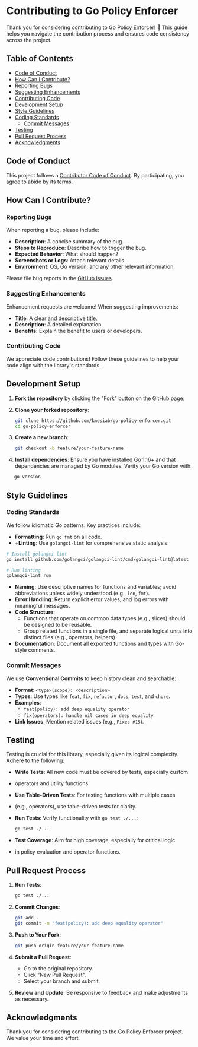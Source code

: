 # Contributing to Go Policy Enforcer

Thank you for considering contributing to Go Policy Enforcer! 🎉 This
guide helps you navigate the contribution process and ensures code consistency
across the project.

## Table of Contents

- [Code of Conduct](#code-of-conduct)
- [How Can I Contribute?](#how-can-i-contribute)
- [Reporting Bugs](#reporting-bugs)
- [Suggesting Enhancements](#suggesting-enhancements)
- [Contributing Code](#contributing-code)
- [Development Setup](#development-setup)
- [Style Guidelines](#style-guidelines)
- [Coding Standards](#coding-standards)
  - [Commit Messages](#commit-messages)
- [Testing](#testing)
- [Pull Request Process](#pull-request-process)
- [Acknowledgments](#acknowledgments)

## Code of Conduct

This project follows a [Contributor Code of Conduct](CODE_OF_CONDUCT.md).
By participating, you agree to abide by its terms.

## How Can I Contribute?

### Reporting Bugs

When reporting a bug, please include:

- **Description**: A concise summary of the bug.
- **Steps to Reproduce**: Describe how to trigger the bug.
- **Expected Behavior**: What should happen?
- **Screenshots or Logs**: Attach relevant details.
- **Environment**: OS, Go version, and any other relevant information.

Please file bug reports in the
[GitHub Issues](https://github.com/kmesiab/go-policy-enforcer/issues).

### Suggesting Enhancements

Enhancement requests are welcome! When suggesting improvements:

- **Title**: A clear and descriptive title.
- **Description**: A detailed explanation.
- **Benefits**: Explain the benefit to users or developers.

### Contributing Code

We appreciate code contributions! Follow these guidelines to help your
code align with the library's standards.

## Development Setup

1. **Fork the repository** by clicking the "Fork" button on the GitHub page.
2. **Clone your forked repository**:

   ```sh
   git clone https://github.com/kmesiab/go-policy-enforcer.git
   cd go-policy-enforcer
   ```

3. **Create a new branch**:

   ```sh
   git checkout -b feature/your-feature-name
   ```

4. **Install dependencies**: Ensure you have installed Go 1.16+ and that
   dependencies are managed by Go modules. Verify your Go version with:

```sh
   go version
```

## Style Guidelines

### Coding Standards

We follow idiomatic Go patterns. Key practices include:

- **Formatting**: Run `go fmt` on all code.
- +**Linting**: Use `golangci-lint` for comprehensive static analysis:
  
```sh
# Install golangci-lint
go install github.com/golangci/golangci-lint/cmd/golangci-lint@latest

# Run linting
golangci-lint run
```

- **Naming**: Use descriptive names for functions and variables; avoid
  abbreviations unless widely understood (e.g., `len`, `fmt`).
- **Error Handling**: Return explicit error values, and log errors with
  meaningful messages.
- **Code Structure**:
  - Functions that operate on common data types (e.g., slices) should be
    designed to be reusable.
  - Group related functions in a single file, and separate logical
    units into distinct files (e.g., operators, helpers).
- **Documentation**: Document all exported functions and types with Go-style
  comments.

### Commit Messages

We use **Conventional Commits** to keep history clean and searchable:

- **Format**: `<type>(scope): <description>`
- **Types**: Use types like `feat`, `fix`, `refactor`, `docs`, `test`, and
  `chore`.
- **Examples**:
  - `feat(policy): add deep equality operator`
  - `fix(operators): handle nil cases in deep equality`
- **Link Issues**: Mention related issues (e.g., `Fixes #15`).

## Testing

Testing is crucial for this library, especially given its logical complexity.
Adhere to the following:

- **Write Tests**: All new code must be covered by tests, especially custom
- operators and utility functions.
- **Use Table-Driven Tests**: For testing functions with multiple cases
- (e.g., operators), use table-driven tests for clarity.
- **Run Tests**: Verify functionality with `go test ./...`:

  ```sh
  go test ./...
  ```

- **Test Coverage**: Aim for high coverage, especially for critical logic
- in policy evaluation and operator functions.

## Pull Request Process

1. **Run Tests**:

   ```sh
   go test ./...
   ```

2. **Commit Changes**:

   ```sh
   git add .
   git commit -m "feat(policy): add deep equality operator"
   ```

3. **Push to Your Fork**:

   ```sh
   git push origin feature/your-feature-name
   ```

4. **Submit a Pull Request**:

    - Go to the original repository.
    - Click "New Pull Request".
    - Select your branch and submit.

5. **Review and Update**: Be responsive to feedback and make adjustments as
   necessary.

## Acknowledgments

Thank you for considering contributing to the Go Policy Enforcer project.
We value your time and effort.
